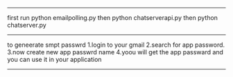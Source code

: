 ***********************************
first run python emailpolling.py
then python chatserverapi.py
then python chatserver.py
***********************************
to geneerate smpt passwrd
1.login to your gmail
2.search for app password.
3.now create new app passwrd name
4.yoou will get the app passward and you can use it in your application
*************************************

